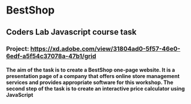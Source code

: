 # BestShop
## Coders Lab Javascript course task
### Project: https://xd.adobe.com/view/31804ad0-5f57-46e0-6edf-a5f54c37078a-47b1/grid
#### The aim of the task is to create a BestShop one-page website. It is a presentation page of a company that offers online store management services and provides appropriate software for this workshop. The second step of the task is to create an interactive price calculator using JavaScript

